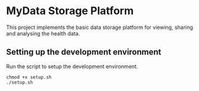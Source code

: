 # MyData Storage Platform

This project implements the basic data storage platform for viewing,
sharing and analysing the health data.

## Setting up the development environment

Run the script to setup the development environment.

```shell
chmod +x setup.sh
./setup.sh
```